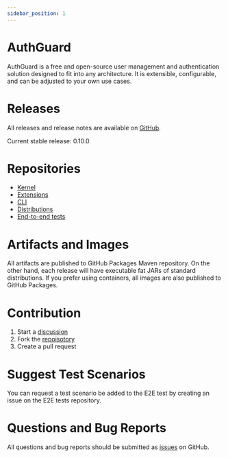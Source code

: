 ```yaml
---
sidebar_position: 1
---
```


# AuthGuard
AuthGuard is a free and open-source user management and authentication solution
designed to fit into any architecture. It is extensible, configurable, and can be
adjusted to your own use cases.

# Releases
All releases and release notes are available on [GitHub](https://github.com/AuthGuard/AuthGuard/releases).

Current stable release: 0.10.0

# Repositories
* [Kernel](https://github.com/AuthGuard/AuthGuard)
* [Extensions](https://github.com/AuthGuard/extensions)
* [CLI](https://github.com/AuthGuard/authg-cli)
* [Distributions](https://github.com/AuthGuard/distributions)
* [End-to-end tests](https://github.com/AuthGuard/e2e)

# Artifacts and Images
All artifacts are published to GitHub Packages Maven repository. On the 
other hand, each release will have executable fat JARs of standard 
distributions. If you prefer using containers, all images are also 
published to GitHub Packages.

# Contribution
1. Start a [discussion](https://github.com/AuthGuard/AuthGuard/issues)
2. Fork the [repoisotory](https://github.com/AuthGuard/AuthGuard)
3. Create a pull request

# Suggest Test Scenarios
You can request a test scenario be added to the E2E test by creating 
an issue on the E2E tests repository.

# Questions and Bug Reports
All questions and bug reports should be submitted as [issues](https://github.com/AuthGuard/AuthGuard/issues) on GitHub.


